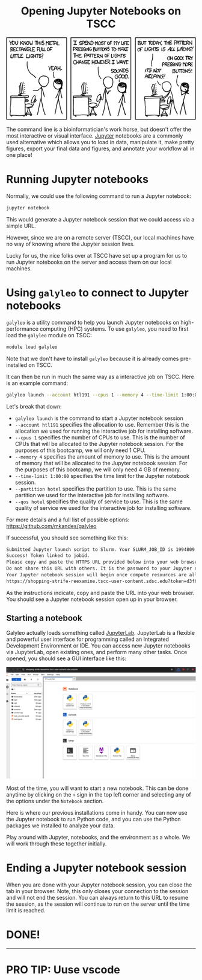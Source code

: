 # <div align="center"><b>Opening Jupyter Notebooks on TSCC</b></div>


![image.png](../static/Day_1/lights.png)

The command line is a bioinformatician's work horse, but doesn't offer the most interactive or visual interface. [Jupyter](https://jupyter.org/) notebooks are a commonly used alternative which allows you to load in data, manipulate it, make pretty figures, export your final data and figures, and annotate your workflow all in one place!

# Running Jupyter notebooks

Normally, we could use the following command to run a Jupyter notebook:

```bash
jupyter notebook
```

This would generate a Jupyter notebook session that we could access via a simple URL.

However, since we are on a remote server (TSCC), our local machines have no way of knowing where the Jupyter session lives.

Lucky for us, the nice folks over at TSCC have set up a program for us to run Jupyter notebooks on the server and access them on our local machines.

# Using `galyleo` to connect to Jupyter notebooks

`galyleo` is a utility command to help you launch Jupyter notebooks on high-performance computing (HPC) systems. To use `galyleo`, you need to first load the `galyleo` module on TSCC:

```bash
module load galyleo
```

Note that we don't have to install `galyleo` because it is already comes pre-installed on TSCC.

It can then be run in much the same way as a interactive job on TSCC. Here is an example command:

```bash
galyleo launch --account htl191 --cpus 1 --memory 4 --time-limit 1:00:00 --partition hotel --qos hotel
```

Let's break that down:
- `galyleo launch` is the command to start a Jupyter notebook session
- `--account htl191` specifies the allocation to use. Remember this is the allocation we used for running the interactive job for installing software.
- `--cpus 1` specifies the number of CPUs to use. This is the number of CPUs that will be allocated to the Jupyter notebook session. For the purposes of this bootcamp, we will only need 1 CPU.
- `--memory 4` specifies the amount of memory to use. This is the amount of memory that will be allocated to the Jupyter notebook session. For the purposes of this bootcamp, we will only need 4 GB of memory.
- `--time-limit 1:00:00` specifies the time limit for the Jupyter notebook session. 
- `--partition hotel` specifies the partition to use. This is the same partition we used for the interactive job for installing software.
- `--qos hotel` specifies the quality of service to use. This is the same quality of service we used for the interactive job for installing software.

For more details and a full list of possible options: https://github.com/mkandes/galyleo

If successful, you should see something like this:

```bash
Submitted Jupyter launch script to Slurm. Your SLURM_JOB_ID is 1994809.
Success! Token linked to jobid.
Please copy and paste the HTTPS URL provided below into your web browser.
Do not share this URL with others. It is the password to your Jupyter notebook session.
Your Jupyter notebook session will begin once compute resources are allocated to your job by the scheduler.
https://shopping-strife-reexamine.tscc-user-content.sdsc.edu?token=d3f6d542acbfa6dcbccfcb0b9c9bd779
```

As the instructions indicate, copy and paste the URL into your web browser. You should see a Jupyter notebook session open up in your browser.

## Starting a notebook

Galyleo actually loads something called [JupyterLab](https://jupyter.org/try-jupyter/lab/). JupyterLab is a flexible and powerful user interface for programming called an Integrated Development Environment or IDE. You can access new Jupyter notebooks via JupyterLab, open existing ones, and perform many other tasks. Once opened, you should see a GUI interface like this:

![image.png](../static/Day_1/jupyterlab.png)

Most of the time, you will want to start a new notebook. This can be done anytime by clicking on the `+` sign in the top left corner and selecting any of the options under the `Notebook` section.

Here is where our previous installations come in handy. You can now use the Jupyter notebook to run Python code, and you can use the Python packages we installed to analyze your data.

Play around with Jupyter, notebooks, and the environment as a whole. We will work through these together initially.

# Ending a Jupyter notebook session

When you are done with your Jupyter notebook session, you can close the tab in your browser. Note, this only closes your connection to the session and will not end the session. You can always return to this URL to resume the session, as the session will continue to run on the server until the time limit is reached.

# DONE!

---

# PRO  TIP: Uuse vscode
